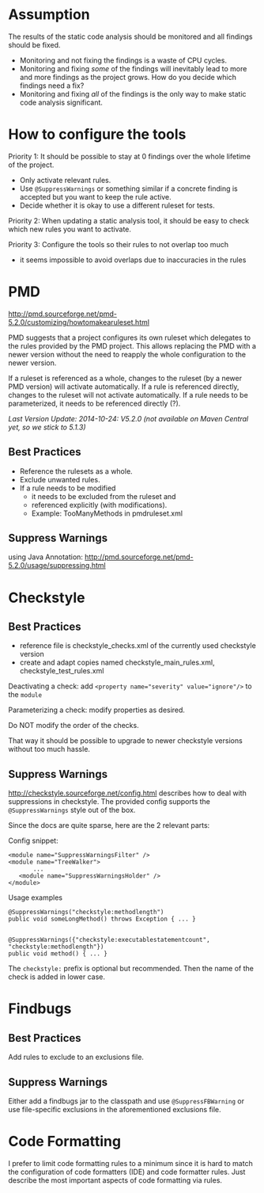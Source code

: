 Assumption
==========

The results of the static code analysis should be monitored and all findings should be fixed.

* Monitoring and not fixing the findings is a waste of CPU cycles.
* Monitoring and fixing _some_ of the findings will inevitably lead to more and more findings as the project grows. How do you decide which findings need a fix?
* Monitoring and fixing _all_ of the findings is the only way to make static code analysis significant.

How to configure the tools
==========================
Priority 1: It should be possible to stay at 0 findings over the whole lifetime of the project.

* Only activate relevant rules.
* Use `@SuppressWarnings` or something similar if a concrete finding is accepted but you want to keep the rule active.
* Decide whether it is okay to use a different ruleset for tests.

Priority 2: When updating a static analysis tool, it should be easy to check which new rules you want to activate.

Priority 3: Configure the tools so their rules to not overlap too much

* it seems impossible to avoid overlaps due to inaccuracies in the rules


PMD
===
http://pmd.sourceforge.net/pmd-5.2.0/customizing/howtomakearuleset.html

PMD suggests that a project configures its own ruleset which delegates to the rules provided by the PMD project. This
allows replacing the PMD with a newer version without the need to reapply the whole configuration to the newer version.

If a ruleset is referenced as a whole, changes to the ruleset (by a newer PMD version) will activate automatically.
If a rule is referenced directly, changes to the ruleset will not activate automatically.
If a rule needs to be parameterized, it needs to be referenced directly (?).

_Last Version Update: 2014-10-24: V5.2.0 (not available on Maven Central yet, so we stick to 5.1.3)_

Best Practices
--------------
* Reference the rulesets as a whole.
* Exclude unwanted rules.
* If a rule needs to be modified
  * it needs to be excluded from the ruleset and
  * referenced explicitly (with modifications).
  * Example: TooManyMethods in pmdruleset.xml

Suppress Warnings
-----------------
using Java Annotation: http://pmd.sourceforge.net/pmd-5.2.0/usage/suppressing.html

Checkstyle
==========
Best Practices
--------------
* reference file is checkstyle_checks.xml of the currently used checkstyle version
* create and adapt copies named checkstyle_main_rules.xml, checkstyle_test_rules.xml

Deactivating a check: add `<property name="severity" value="ignore"/>` to the `module`

Parameterizing a check: modify properties as desired.

Do NOT modify the order of the checks.

That way it should be possible to upgrade to newer checkstyle versions without too much hassle.

Suppress Warnings
-----------------
http://checkstyle.sourceforge.net/config.html describes how to deal with suppressions in checkstyle. The provided config
supports the `@SuppressWarnings` style out of the box.

Since the docs are quite sparse, here are the 2 relevant parts:

Config snippet:

    <module name="SuppressWarningsFilter" />
    <module name="TreeWalker">
           ...
       <module name="SuppressWarningsHolder" />
    </module>

Usage examples

    @SuppressWarnings("checkstyle:methodlength")
    public void someLongMethod() throws Exception { ... }


    @SuppressWarnings({"checkstyle:executablestatementcount", "checkstyle:methodlength"})
    public void method() { ... }

The `checkstyle:` prefix is optional but recommended. Then the name of the check is added in lower case.

Findbugs
========
Best Practices
--------------
Add rules to exclude to an exclusions file.

Suppress Warnings
-----------------
Either add a findbugs jar to the classpath and use `@SuppressFBWarning` or use file-specific exclusions in the
aforementioned exclusions file.


Code Formatting
===============
I prefer to limit code formatting rules to a minimum since it is hard to match the configuration of code formatters (IDE) and code
formatter rules. Just describe the most important aspects of code formatting via rules.